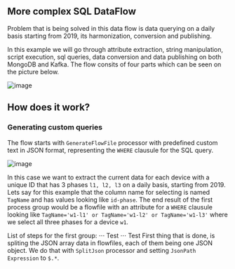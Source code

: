 ## More complex SQL DataFlow
Problem that is being solved in this data flow is data querying on a daily basis starting from 2019, its harmonization, conversion and publishing.

In this example we will go through attribute extraction, string manipulation, script execution, sql queries, data conversion and data publishing on both MongoDB and Kafka.
The flow consits of four parts which can be seen on the picture below. 

![image](https://user-images.githubusercontent.com/90190347/189370971-3f6cb76a-4353-4ac2-a31e-a0f63e86e8db.png)

## How does it work?
### Generating custom queries
The flow starts with ```GenerateFlowFile``` processor with predefined custom text in JSON format, representing the ```WHERE``` clausule for the SQL query. 

![image](https://user-images.githubusercontent.com/90190347/189371479-3ace7e2a-8717-4c08-8503-76b7d3fd62c9.png)

In this case we want to extract the current data for each device with a unique ID that has 3 phases ```l1, l2, l3``` on a daily basis, starting from 2019. Lets say for this example that the column name for selecting is named ```TagName``` and has values looking like ```id-phase```. The end result of the first process group would be a flowfile with an attribute for a ```WHERE``` clausule looking like ```TagName='w1-l1' or TagName='w1-l2' or TagName='w1-l3'``` where we select all three phases for a device ```w1```.

List of steps for the first group:
⋅⋅⋅ Test
⋅⋅⋅ Test
First thing that is done, is spliting the JSON array data in flowfiles, each of them being one JSON object. We do that with ```SplitJson``` processor and setting ```JsonPath Expression``` to ```$.*```. 
